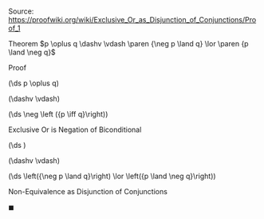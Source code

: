 # 

Source: https://proofwiki.org/wiki/Exclusive_Or_as_Disjunction_of_Conjunctions/Proof_1

Theorem
$p \oplus q \dashv \vdash \paren {\neg p \land q} \lor \paren {p \land \neg q}$


Proof













\(\ds p \oplus q\)

\(\dashv \vdash\)







\(\ds \neg \left ({p \iff q}\right)\)





Exclusive Or is Negation of Biconditional














\(\ds \)

\(\dashv \vdash\)







\(\ds \left({\neg p \land q}\right) \lor \left({p \land \neg q}\right)\)





Non-Equivalence as Disjunction of Conjunctions



$\blacksquare$





